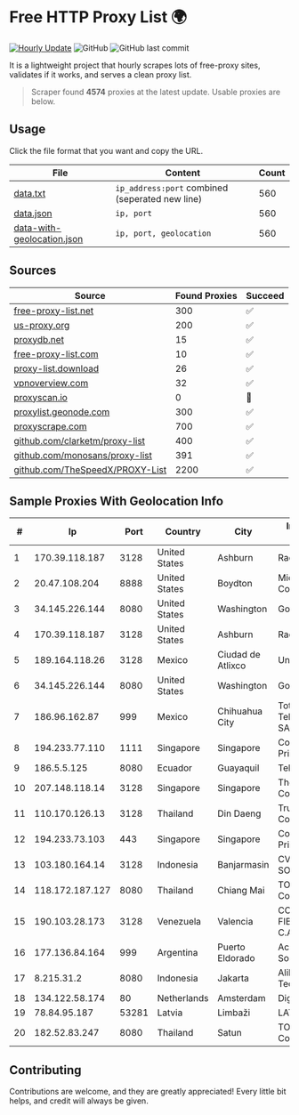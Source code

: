 
# Free HTTP Proxy List 🌍

[![Hourly Update](https://github.com/mertguvencli/http-proxy-list/actions/workflows/main.yml/badge.svg?branch=main)](https://github.com/mertguvencli/http-proxy-list/actions/workflows/main.yml)
![GitHub](https://img.shields.io/github/license/mertguvencli/http-proxy-list)
![GitHub last commit](https://img.shields.io/github/last-commit/mertguvencli/http-proxy-list)

It is a lightweight project that hourly scrapes lots of free-proxy sites, validates if it works, and serves a clean proxy list.


> Scraper found **4574** proxies at the latest update. Usable proxies are below.

## Usage

Click the file format that you want and copy the URL.


|File|Content|Count|
|----|-------|-----|
|[data.txt](https://raw.githubusercontent.com/mertguvencli/http-proxy-list/main/proxy-list/data.txt)|`ip_address:port` combined (seperated new line)|560|
|[data.json](https://raw.githubusercontent.com/mertguvencli/http-proxy-list/main/proxy-list/data.json)|`ip, port`|560|
|[data-with-geolocation.json](https://raw.githubusercontent.com/mertguvencli/http-proxy-list/main/proxy-list/data-with-geolocation.json)|`ip, port, geolocation`|560|

## Sources

|Source|Found Proxies|Succeed|
|------|-------------|-------|
|[free-proxy-list.net](https://free-proxy-list.net)|300|✅|
|[us-proxy.org](https://www.us-proxy.org)|200|✅|
|[proxydb.net](http://proxydb.net)|15|✅|
|[free-proxy-list.com](https://free-proxy-list.com/?page=&port=&type%5B%5D=http&type%5B%5D=https&up_time=0&search=Search)|10|✅|
|[proxy-list.download](https://www.proxy-list.download/HTTP)|26|✅|
|[vpnoverview.com](https://vpnoverview.com/privacy/anonymous-browsing/free-proxy-servers)|32|✅|
|[proxyscan.io](https://www.proxyscan.io)|0|🚫|
|[proxylist.geonode.com](https://proxylist.geonode.com/api/proxy-list?limit=300&page=1&sort_by=lastChecked&sort_type=desc&protocols=http,https)|300|✅|
|[proxyscrape.com](https://api.proxyscrape.com/v2/?request=displayproxies&protocol=http&timeout=10000&country=all&ssl=all&anonymity=all)|700|✅|
|[github.com/clarketm/proxy-list](https://raw.githubusercontent.com/clarketm/proxy-list/master/proxy-list-raw.txt)|400|✅|
|[github.com/monosans/proxy-list](https://raw.githubusercontent.com/monosans/proxy-list/main/proxies/http.txt)|391|✅|
|[github.com/TheSpeedX/PROXY-List](https://raw.githubusercontent.com/TheSpeedX/PROXY-List/master/http.txt)|2200|✅|


## Sample Proxies With Geolocation Info

|#|Ip|Port|Country|City|Internet Service Provider|
|-|--|----|-------|----|-------------------------|
|1|170.39.118.187|3128|United States|Ashburn|Rackdog, LLC|
|2|20.47.108.204|8888|United States|Boydton|Microsoft Corporation|
|3|34.145.226.144|8080|United States|Washington|Google LLC|
|4|170.39.118.187|3128|United States|Ashburn|Rackdog, LLC|
|5|189.164.118.26|3128|Mexico|Ciudad de Atlixco|Uninet S.A. de C.V|
|6|34.145.226.144|8080|United States|Washington|Google LLC|
|7|186.96.162.87|999|Mexico|Chihuahua City|Total Play Telecomunicaciones SA De CV|
|8|194.233.77.110|1111|Singapore|Singapore|Contabo Asia Private Limited|
|9|186.5.5.125|8080|Ecuador|Guayaquil|Telconet S.A|
|10|207.148.118.14|3128|Singapore|Singapore|The Constant Company|
|11|110.170.126.13|3128|Thailand|Din Daeng|True Internet Corporation CO. Ltd.|
|12|194.233.73.103|443|Singapore|Singapore|Contabo Asia Private Limited|
|13|103.180.164.14|3128|Indonesia|Banjarmasin|CV. NATANETWORK SOLUTION|
|14|118.172.187.127|8080|Thailand|Chiang Mai|TOT Public Company Limited|
|15|190.103.28.173|3128|Venezuela|Valencia|CORPORACION FIBEX TELECOM, C.A.|
|16|177.136.84.164|999|Argentina|Puerto Eldorado|Access AIR Sociedad Simple|
|17|8.215.31.2|8080|Indonesia|Jakarta|Alibaba (US) Technology Co., Ltd.|
|18|134.122.58.174|80|Netherlands|Amsterdam|DigitalOcean, LLC|
|19|78.84.95.187|53281|Latvia|Limbaži|LATTELEKOM|
|20|182.52.83.247|8080|Thailand|Satun|TOT Public Company Limited|



## Contributing

Contributions are welcome, and they are greatly appreciated! Every
little bit helps, and credit will always be given.

